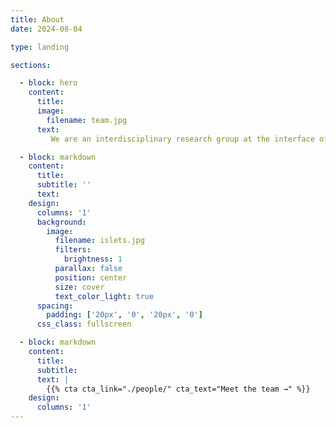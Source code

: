 ```yaml
---
title: About
date: 2024-08-04

type: landing

sections:

  - block: hero
    content:
      title:
      image:
        filename: team.jpg  
      text:
         We are an interdisciplinary research group at the interface of genomics, biophysics, and precision medicine. Our mission is to develop new genomic technologies to map and model cellular dysfunction in human disease. 

  - block: markdown
    content:
      title:
      subtitle: ''
      text:
    design:
      columns: '1'
      background:
        image:
          filename: islets.jpg
          filters:
            brightness: 1
          parallax: false
          position: center
          size: cover
          text_color_light: true
      spacing:
        padding: ['20px', '0', '20px', '0']
      css_class: fullscreen

  - block: markdown
    content:
      title:
      subtitle:
      text: |
        {{% cta cta_link="./people/" cta_text="Meet the team →" %}}
    design:
      columns: '1'
---
```

